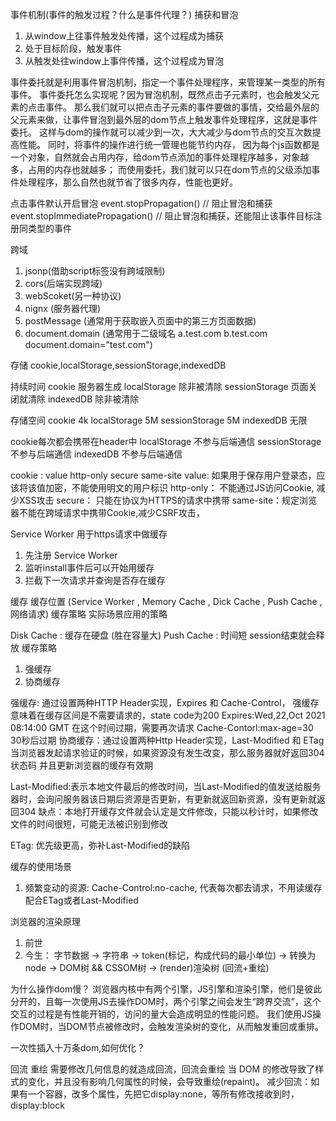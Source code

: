 事件机制(事件的触发过程？什么是事件代理？)
捕获和冒泡

1. 从window上往事件触发处传播，这个过程成为捕获
2. 处于目标阶段，触发事件
3. 从触发处往window上事件传播，这个过程成为冒泡

事件委托就是利用事件冒泡机制，指定一个事件处理程序，来管理某一类型的所有事件。
事件委托怎么实现呢？因为冒泡机制，既然点击子元素时，也会触发父元素的点击事件。
那么我们就可以把点击子元素的事件要做的事情，交给最外层的父元素来做，让事件冒泡到最外层的dom节点上触发事件处理程序，这就是事件委托。
这样与dom的操作就可以减少到一次，大大减少与dom节点的交互次数提高性能。
同时，将事件的操作进行统一管理也能节约内存，
因为每个js函数都是一个对象，自然就会占用内存，给dom节点添加的事件处理程序越多，对象越多，占用的内存也就越多；
而使用委托，我们就可以只在dom节点的父级添加事件处理程序，那么自然也就节省了很多内存，性能也更好。


点击事件默认开启冒泡
event.stopPropagation() // 阻止冒泡和捕获
event.stopImmediatePropagation() // 阻止冒泡和捕获，还能阻止该事件目标注册同类型的事件



跨域
1. jsonp(借助script标签没有跨域限制)
2. cors(后端实现跨域)
3. webScoket(另一种协议)
4. nignx (服务器代理)
5. postMessage (通常用于获取嵌入页面中的第三方页面数据)
6. document.domain (通常用于二级域名 a.test.com b.test.com document.domain="test.com")


存储
cookie,localStorage,sessionStorage,indexedDB

持续时间
cookie 服务器生成
localStorage 除非被清除
sessionStorage 页面关闭就清除
indexedDB 除非被清除

存储空间
cookie 4k
localStorage 5M
sessionStorage 5M
indexedDB 无限

cookie每次都会携带在header中
localStorage 不参与后端通信
sessionStorage 不参与后端通信
indexedDB 不参与后端通信

cookie : value http-only secure same-site
value: 如果用于保存用户登录态，应该将该值加密，不能使用明文的用户标识
http-only： 不能通过JS访问Cookie, 减少XSS攻击
secure： 只能在协议为HTTPS的请求中携带
same-site：规定浏览器不能在跨域请求中携带Cookie,减少CSRF攻击，

Service Worker
用于https请求中做缓存
1. 先注册 Service Worker
2. 监听install事件后可以开始用缓存
3. 拦截下一次请求并查询是否存在缓存


缓存
缓存位置 (Service Worker , Memory Cache , Dick Cache , Push Cache , 网络请求)
缓存策略
实际场景应用的策略


Disk Cache : 缓存在硬盘 (胜在容量大)
Push Cache : 时间短 session结束就会释放
缓存策略 
1. 强缓存
2. 协商缓存

强缓存: 通过设置两种HTTP Header实现，Expires 和 Cache-Control，
强缓存意味着在缓存区间是不需要请求的，state code为200
Expires:Wed,22,Oct 2021 08:14:00 GMT 在这个时间过期，需要再次请求
Cache-Contorl:max-age=30 30秒后过期
协商缓存：通过设置两种Http Header实现，Last-Modified 和 ETag
当浏览器发起请求验证的时候，如果资源没有发生改变，那么服务器就好返回304状态码
并且更新浏览器的缓存有效期

Last-Modified:表示本地文件最后的修改时间，当Last-Modified的值发送给服务器时，会询问服务器该日期后资源是否更新，有更新就返回新资源，没有更新就返回304
缺点：本地打开缓存文件就会认定是文件修改，只能以秒计时，如果修改文件的时间很短，可能无法被识别到修改

ETag: 优先级更高，弥补Last-Modified的缺陷

缓存的使用场景
1. 频繁变动的资源: Cache-Control:no-cache, 代表每次都去请求，不用读缓存 配合ETag或者Last-Modified



浏览器的渲染原理
1. 前世
2. 今生：
    字节数据 -> 字符串 -> token(标记，构成代码的最小单位) -> 转换为node -> DOM树 && CSSOM树 -> (render)渲染树 (回流+重绘)

为什么操作dom慢？
浏览器内核中有两个引擎，JS引擎和渲染引擎，他们是彼此分开的，且每一次使用JS去操作DOM时，两个引擎之间会发生“跨界交流”，这个交互的过程是有性能开销的，访问的量大会造成明显的性能问题。
我们使用JS操作DOM时，当DOM节点被修改时，会触发渲染树的变化，从而触发重回或重排。

一次性插入十万条dom,如何优化？


回流 重绘
需要修改几何信息的就造成回流，回流会重绘
当 DOM 的修改导致了样式的变化，并且没有影响几何属性的时候，会导致重绘(repaint)。
减少回流：如果有一个容器，改多个属性，先把它display:none，等所有修改接收到时，display:block
